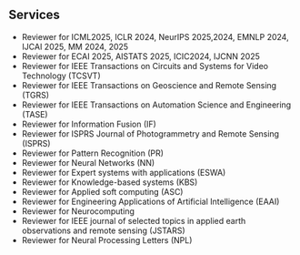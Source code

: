 ## Services
- Reviewer for ICML2025, ICLR 2024, NeurIPS 2025,2024, EMNLP 2024, IJCAI 2025, MM 2024, 2025
- Reviewer for ECAI 2025, AISTATS 2025, ICIC2024, IJCNN 2025
- Reviewer for IEEE Transactions on Circuits and Systems for Video Technology (TCSVT)
- Reviewer for IEEE Transactions on Geoscience and Remote Sensing (TGRS)
- Reviewer for IEEE Transactions on Automation Science and Engineering (TASE)
- Reviewer for Information Fusion (IF)
- Reviewer for ISPRS Journal of Photogrammetry and Remote Sensing (ISPRS)
- Reviewer for Pattern Recognition (PR)
- Reviewer for Neural Networks (NN)
- Reviewer for Expert systems with applications (ESWA)
- Reviewer for Knowledge-based systems (KBS)
- Reviewer for Applied soft computing (ASC)
- Reviewer for Engineering Applications of Artificial Intelligence (EAAI)
- Reviewer for Neurocomputing
- Reviewer for IEEE journal of selected topics in applied earth observations and remote sensing (JSTARS)
- Reviewer for Neural Processing Letters (NPL)


<!-- <h4 style="margin:0 10px 0;">Conference Reviewers</h4> -->

<!-- <ul style="margin:0 0 5px;">
  <li><a href="http://cvpr2023.thecvf.com/"><autocolor>IEEE/CVF Conference on Computer Vision and Pattern Recognition (CVPR) 2021-2023</autocolor></a></li>
  <li><a href="http://iccv2021.thecvf.com/"><autocolor>IEEE/CVF International Conference on Computer Vision (ICCV) 2021</autocolor></a></li>
  <li><a href="https://eccv2022.ecva.net/"><autocolor>European Conference on Computer Vision (ECCV) 2022</autocolor></a></li>
</ul> -->
